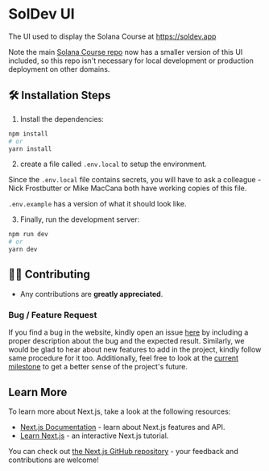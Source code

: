 # SolDev UI

The UI used to display the Solana Course at https://soldev.app

Note the main [Solana Course repo](https://github.com/numb-wallet/solana-course) now has a smaller version of this UI included, so this repo isn't necessary for local development or production deployment on other domains.

## :hammer_and_wrench: Installation Steps

1. Install the dependencies:

```bash
npm install
# or
yarn install
```

2. create a file called `.env.local` to setup the environment.

Since the `.env.local` file contains secrets, you will have to ask a colleague - Nick Frostbutter or Mike MacCana both have working copies of this file.

`.env.example` has a version of what it should look like.

3. Finally, run the development server:

```bash
npm run dev
# or
yarn dev
```

## 👨‍💻 Contributing

- Any contributions are **greatly appreciated**.

### Bug / Feature Request

If you find a bug in the website, kindly open an issue [here](https://github.com/ironforge-cloud/soldev-ui/issues/new/choose) by
including a proper description about the bug and the expected result. Similarly, we would be glad to hear about new features to add in the project, kindly follow same procedure for it too.
Additionally, feel free to look at the [current milestone](https://github.com/ironforge-cloud/soldev-ui/milestone/) to get a better sense of the project's future.

## Learn More

To learn more about Next.js, take a look at the following resources:

- [Next.js Documentation](https://nextjs.org/docs) - learn about Next.js features and API.
- [Learn Next.js](https://nextjs.org/learn) - an interactive Next.js tutorial.

You can check out [the Next.js GitHub repository](https://github.com/vercel/next.js/) - your feedback and contributions are welcome!
